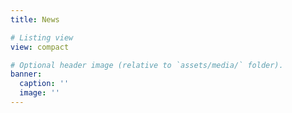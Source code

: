 ```yaml
---
title: News

# Listing view
view: compact

# Optional header image (relative to `assets/media/` folder).
banner:
  caption: ''
  image: ''
---
```

